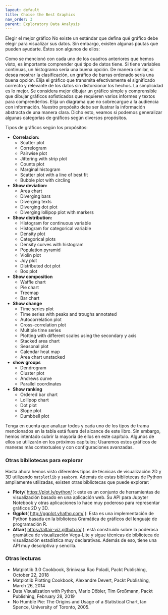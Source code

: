 ```yaml
---
layout: default
title: Choise the Best Graphics
nav_order: 3
parent: Exploratory Data Analysis
---
```


Elegir el mejor gráfico
No existe un estándar que defina qué gráfico debe elegir para visualizar sus datos. Sin embargo, existen algunas pautas que pueden ayudarte. Éstos son algunos de ellos:

Como se mencionó con cada uno de los cuadros anteriores que hemos visto, es importante comprender qué tipo de datos tiene. Si tiene variables continuas, un histograma sería una buena opción. De manera similar, si desea mostrar la clasificación, un gráfico de barras ordenado sería una buena opción.
Elija el gráfico que transmita efectivamente el significado correcto y relevante de los datos sin distorsionar los hechos.
La simplicidad es lo mejor. Se considera mejor dibujar un gráfico simple y comprensible que dibujar gráficos sofisticados que requieren varios informes y textos para comprenderlos.
Elija un diagrama que no sobrecargue a la audiencia con información. Nuestro propósito debe ser ilustrar la información abstracta de una manera clara.
Dicho esto, veamos si podemos generalizar algunas categorías de gráficos según diversos propósitos.

Tipos de gráficos según los propósitos:

- **Correlacion:** 
    - Scatter plot
    - Correlogram
    - Pairwise plot
    - Jittering with strip plot
    - Counts plot
    - Marginal histogram
    - Scatter plot with a line of best fit
    - Bubble plot with circling
- **Show deviation:**
    - Area chart
    - Diverging bars
    - Diverging texts
    - Diverging dot plot
    - Diverging lollipop plot with markers
- **Show distribution:**
    - Histogram for continuous variable
    - Histogram for categorical variable
    - Density plot
    - Categorical plots
    - Density curves with histogram
    - Population pyramid
    - Violin plot
    - Joy plot
    - Distributed dot plot 
    - Box plot
- **Show composition**
    - Waffle chart
    - Pie chart
    - Treemap
    - Bar chart
- **Show change**
    - Time series plot
    - Time series with peaks and troughs annotated
    - Autocorrelation plot
    - Cross-correlation plot
    - Multiple time series
    - Plotting with different scales using the secondary y axis
    - Stacked area chart
    - Seasonal plot
    - Calendar heat map
    - Area chart unstacked
- **show groups**
    - Dendrogram
    - Cluster plot
    - Andrews curve
    - Parallel coordinates
- **Show ranking**
    - Ordered bar chart
    - Lollipop chart
    - Dot plot
    - Slope plot
    - Dumbbell plot

Tenga en cuenta que analizar todos y cada uno de los tipos de trama mencionados en la tabla está fuera del alcance de este libro. Sin embargo, hemos intentado cubrir la mayoría de ellos en este capítulo. Algunos de ellos se utilizarán en los próximos capítulos; Usaremos estos gráficos de maneras más contextuales y con configuraciones avanzadas.

### Otras bibliotecas para explorar
Hasta ahora hemos visto diferentes tipos de técnicas de visualización 2D y 3D utilizando `matplotlib` y `seaborn`. Además de estas bibliotecas de Python ampliamente utilizadas, existen otras bibliotecas que puede explorar:

- **Ploty**( https://plot.ly/python/ ): este es un conjunto de herramientas de visualización basado en una aplicación web. Su API para Jupyter Notebook y otras aplicaciones lo hace muy poderoso para representar gráficos 2D y 3D.
- **Ggplot**( http://ggplot.yhathq.com/ ): Esta es una implementación de Python basada en la biblioteca Gramática de gráficos del lenguaje de programación R.
- **Altair**( https://altair-viz.github.io/ ): está construido sobre la poderosa gramática de visualización Vega-Lite y sigue técnicas de biblioteca de visualización estadística muy declarativas. Además de eso, tiene una API muy descriptiva y sencilla.

### Otras lecturas
- Matplotlib 3.0 Cookbook, Srinivasa Rao Poladi, Packt Publishing, October 22, 2018
- Matplotlib Plotting Cookbook, Alexandre Devert, Packt Publishing, March 26, 2014
- Data Visualization with Python, Mario Döbler, Tim Großmann, Packt Publishing, February 28, 2019
- No Humble Pie: The Origins and Usage of a Statistical Chart, Ian Spence, University of Toronto, 2005.